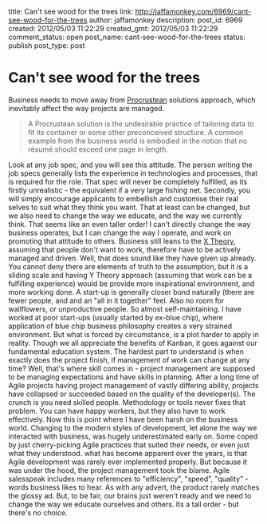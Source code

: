 title: Can't see wood for the trees
link: http://jaffamonkey.com/6969/cant-see-wood-for-the-trees
author: jaffamonkey
description: 
post_id: 6969
created: 2012/05/03 11:22:29
created_gmt: 2012/05/03 11:22:29
comment_status: open
post_name: cant-see-wood-for-the-trees
status: publish
post_type: post

# Can't see wood for the trees

Business needs to move away from [Procrustean](http://en.wikipedia.org/wiki/Procrustes) solutions approach, which inevitably affect the way projects are managed. 

> A Procrustean solution is the undesirable practice of tailoring data to fit its container or some other preconceived structure. A common example from the business world is embodied in the notion that no résumé should exceed one page in length.

Look at any job spec, and you will see this attitude. The person writing the job specs generally lists the experience in technologies and processes, that is required for the role. That spec will never be completely fulfilled, as its firstly unrealistic - the equivalent if a very large fishing net. Secondly, you will simply encourage applicants to embellish and customise their real selves to suit what they think you want. That at least can be changed, but we also need to change the way we educate, and the way we currently think. That seems like an even taller order! I can't directly change the way business operates, but I can change the way I operate, and work on promoting that attitude to others. Business still leans to the [X Theory](http://en.wikipedia.org/wiki/Theory_X_and_theory_Y#Theory_X), assuming that people don't want to work, therefore have to be actively managed and driven. Well, that does sound like they have given up already. You cannot deny there are elements of truth to the assumption, but it is a sliding scale and having Y Theory approach (assuming that work can be a fulfilling experience) would be provide more inspirational environment, and more working done. A start-up is generally closer bond naturally (there are fewer people, and and an "all in it together" feel. Also no room for wallflowers, or unproductive people. So almost self-maintaining. I have worked at poor start-ups (usually started by ex-blue chip), where application of blue chip business philosophy creates a very strained environment. But what is forced by circumstance, is a plot harder to apply in reality. Though we all appreciate the benefits of Kanban, it goes against our fundamental education system. The hardest part to understand is when exactly does the project finish, if management of work can change at any time? Well, that's where skill comes in - project management are supposed to be managing expectations and have skills in planning. After a long time of Agile projects having project management of vastly differing ability, projects have collapsed or succeeded based on the quality of the developer(s). The crunch is you need skilled people. Methodology or tools never fixes that problem. You can have happy workers, but they also have to work effectively. Now this is point where I have been harsh on the business world. Changing to the modern styles of development, let alone the way we interacted with business, was hugely underestimated early on. Some coped by just cherry-picking Agile practices that suited their needs, or even just what they understood. what has become apparent over the years, is that Agile development was rarely ever implemented properly. But because it was under the hood, the project management took the blame. Agile salesspeak includes many references to "efficiency", "speed", "quality" - words business likes to hear. As with any advert, the product rarely matches the glossy ad. But, to be fair, our brains just weren't ready and we need to change the way we educate ourselves and others. Its a tall order - but there's no choice.